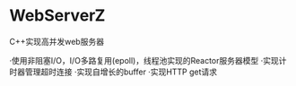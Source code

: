 # WebServerZ
C++实现高并发web服务器

·使用非阻塞I/O，I/O多路复用(epoll)，线程池实现的Reactor服务器模型
·实现计时器管理超时连接
·实现自增长的buffer
·实现HTTP get请求
